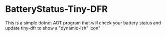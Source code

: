 # BatteryStatus-Tiny-DFR
This is a simple dotnet AOT program that will check your battery status and update tiny-dfr to show a "dynamic-ish" icon"
